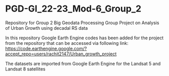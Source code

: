 # PGD-GI_22-23_Mod-6_Group_2
Repository for Group 2 Big Geodata Processing Group Project on Analysis of Urban Growth using decadal RS data 

In this repository Google Earth Engine codes has been added for the project from the repository that can be accessed via following link:
https://code.earthengine.google.com/?accept_repo=users/rachit2147/Urban_growth_project

The datasets are imported from Google Earth Engine for the Landsat 5 and Landsat 8 satellites
